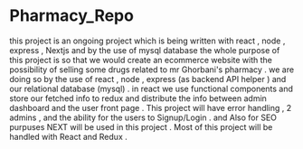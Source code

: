 # Pharmacy_Repo
this project is an ongoing project which is being written with react , node , express , Nextjs and by the use of mysql database
the whole purpose of this project is so that we would create an ecommerce website with the possibility of selling some drugs related to 
mr Ghorbani's pharmacy  .
we are doing so by the use of react , node , express (as backend API helper ) and our relational database (mysql) .
in react we use functional components and store our fetched info to redux and distribute the info between admin dashboard and the user 
front page . 
This project will have error handling , 2 admins , and the ability for the users to Signup/Login  .
and Also for SEO purpuses NEXT will be used in this project .
Most of this project will be handled with React and Redux .
